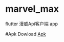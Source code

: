 # marvel_max
flutter 漫威Api客户端 app

#Apk Dowload
[Apk](https://github.com/MaxNeverSleep/marvelAPI-flutter/blob/master/apk-dowload/app-debug.apk)
